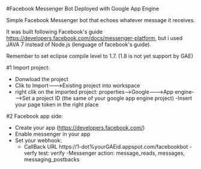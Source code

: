 #Facebook Messenger Bot Deployed with Google App Engine

Simple Facebook Messenger bot that echoes whatever message it receives.

It was built following Facebook's guide https://developers.facebook.com/docs/messenger-platform, but i used JAVA 7 
instead of Node.js (lenguage of facebook's guide).

Remember to set eclipse compile level to 1.7. (1.8 is not yet support by GAE)

#1 Import project:
- Donwload the project
- Clik to Import--->Existing project into workspace
- right clik on the imported project:
    properties-->Google--->App engine--->Set a project ID (the same of your google app engine project)
-Insert your page token in the right place

#2 Facebook app side:
- Create your app (https://developers.facebook.com/)
- Enable messenger in your app
- Set your webhook:  
   - CallBack URL https://1-dot%yourGAEid.appspot.com/facebookbot
   -verfy test: verify
  -Messenger action: message_reads, messages, messaging_postbacks


